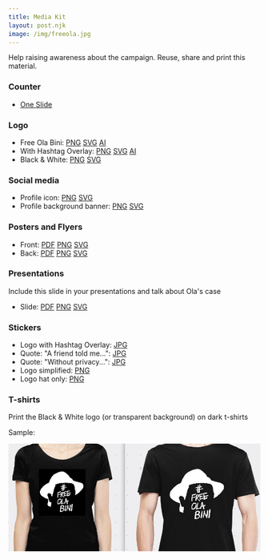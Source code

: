 ```yaml
---
title: Media Kit
layout: post.njk
image: /img/freeola.jpg
---
```


Help raising awareness about the campaign. Reuse, share and print this material.

### Counter

* [One Slide](/media-kit/Contador.pptx)

### Logo

* Free Ola Bini:
[PNG](/media-kit/logo_free-ola_simplified.png)
[SVG](/media-kit/logo_free-ola_simplified.svg)
[AI](/media-kit/logo_free-ola_simplified.ai)
* With Hashtag Overlay:
[PNG](/media-kit/logo_free-ola_overlay.png)
[SVG](/media-kit/logo_free-ola_overlay.svg)
[AI](/media-kit/logo_free-ola_overlay.ai)
* Black & White:
[PNG](/media-kit/logo_free-ola_black-white.png)
[SVG](/media-kit/logo_free-ola_black-white.svg)

### Social media

* Profile icon:
[PNG](/media-kit/social-profile_icon_black-white.png)
[SVG](/media-kit/social-profile_icon_black-white.svg)
* Profile background banner:
[PNG](/media-kit/social-profile_banner_background.png)
[SVG](/media-kit/social-profile_banner_background.svg)


### Posters and Flyers

* Front:
[PDF](/media-kit/en/flyer_free-ola_front_A5.pdf)
[PNG](/media-kit/en/flyer_free-ola_front_A5.png)
[SVG](/media-kit/en/flyer_free-ola_front_A5.svg)
* Back:
[PDF](/media-kit/en/flyer_free-ola_back_A5.pdf)
[PNG](/media-kit/en/flyer_free-ola_back_A5.png)
[SVG](/media-kit/en/flyer_free-ola_back_A5.svg)

### Presentations

Include this slide in your presentations and talk about Ola's case

* Slide:
[PDF](/media-kit/en/presentation_slide_free-ola.pdf)
[PNG](/media-kit/en/presentation_slide_free-ola.png)
[SVG](/media-kit/en/presentation_slide_free-ola.svg)


### Stickers

* Logo with Hashtag Overlay:
[JPG](/media-kit/sticker_1_8x8.jpg)
* Quote: "A friend told me...":
[JPG](/media-kit/en/sticker_2.jpg)
* Quote: "Without privacy...":
[JPG](/media-kit/en/sticker_3.jpg)
* Logo simplified:
[PNG](/media-kit/sticker_4.png)
* Logo hat only:
[PNG](/media-kit/sticker_5.png)

### T-shirts

Print the Black & White logo (or transparent background) on dark t-shirts

Sample:

![Sample t-shirts](/media-kit/t-shirts.jpg "Sample t-shirts")

<!--

### Photographies

### Infographics
-->

